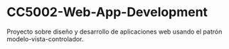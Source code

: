 # CC5002-Web-App-Development
Proyecto sobre diseño y desarrollo de aplicaciones web usando el patrón modelo-vista-controlador.

